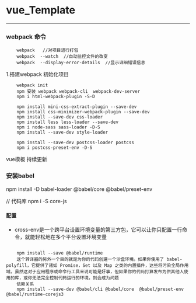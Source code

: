 # vue_Template
---
### webpack 命令

```
    webpack   //对项目进行打包
    webpack  --watch  //自动监控文件的改变
    webpack  --display-error-details  //显示详细错误信息
```
1.搭建webpack 初始化项目
```
    webpack init 
    npm 安装 webpack webpack-cli  webpack-dev-server
    npm i html-webpack-plugin -S-D

    npm install mini-css-extract-plugin --save-dev
    npm install css-minimizer-webpack-plugin --save-dev
    npm install --save-dev css-loader
    npm install less less-loader --save-dev
    npm i node-sass sass-loader -D-S
    npm install --save-dev style-loader
    
    npm install --save-dev postcss-loader postcss
    npm i postcss-preset-env -D-S

```
vue模板 持续更新


### 安装babel

npm install -D babel-loader @babel/core @babel/preset-env 

// 代码库
npm i -S core-js

#### 配置




- cross-env是一个跨平台设置环境变量的第三方包，它可以让你只配置一行命令，就能轻松地在多个平台设置环境变量


``` npm install --save-dev cross-env  
```

``` 
    npm install --save @babel/runtime 
    这个转译器的另外一个目的就是为你的代码创建一个沙盒环境。如果你使用了 babel-polyfill，它提供了诸如 Promise，Set 以及 Map 之类的内置插件，这些将污染全局作用域。虽然这对于应用程序或命令行工具来说可能是好事，但如果你的代码打算发布为供其他人使用的库，或你无法完全控制代码运行的环境，则会成为问题
    依赖关系
    npm install --save-dev @babel/cli @babel/core  @babel/preset-env @babel/runtime-corejs3

```

